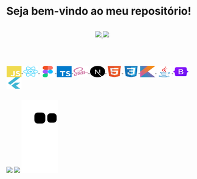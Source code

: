 
# Seja bem-vindo ao meu repositório!
  

<br>

<div align="center">
  <a href="https://github.com/Giuzntt">
  <img height="160em" src="https://github-readme-stats.vercel.app/api?username=Giuzntt&show_icons=true&theme=dark&include_all_commits=true&count_private=true"/>
  <img height="160em" src="https://github-readme-stats.vercel.app/api/top-langs/?username=Giuzntt&layout=compact&langs_count=7&theme=dark"/>
</div>

## <div style="display: inline_block"><br>
  <img align="center" alt="Giu-Js" height="30" width="40" src="https://raw.githubusercontent.com/devicons/devicon/master/icons/javascript/javascript-plain.svg">
  <img align="center" alt="Giu-React" height="30" width="40" src="https://raw.githubusercontent.com/devicons/devicon/master/icons/react/react-original.svg">
  <img align="center" alt="Giu-TS" height="30" width="40" src="https://github.com/devicons/devicon/blob/master/icons/figma/figma-original.svg">
  <img align="center" alt="Giu-TS" height="30" width="40" src="https://github.com/devicons/devicon/blob/master/icons/typescript/typescript-plain.svg">
   <img align="center" alt="Giu-TS" height="30" width="40" src="https://github.com/devicons/devicon/blob/master/icons/sass/sass-original.svg">
  <img align="center" alt="Giu-TS" height="30" width="40" src="https://github.com/devicons/devicon/blob/master/icons/nextjs/nextjs-original.svg">
  <img align="center" alt="Giu-HTML" height="30" width="40" src="https://raw.githubusercontent.com/devicons/devicon/master/icons/html5/html5-original.svg">
  <img align="center" alt="Giu-CSS" height="30" width="40" src="https://raw.githubusercontent.com/devicons/devicon/master/icons/css3/css3-original.svg">
  <img align="center" alt="Giu-CSS" height="30" width="40" src="https://github.com/devicons/devicon/blob/master/icons/kotlin/kotlin-original.svg">
   <img align="center" alt="Giu-CSS" height="30" width="40" src="https://github.com/devicons/devicon/blob/master/icons/java/java-original.svg">
   <img align="center" alt="Giu-CSS" height="30" width="40" src="https://github.com/devicons/devicon/blob/master/icons/bootstrap/bootstrap-original.svg">
   <img align="center" alt="Giu-CSS" height="30" width="40" src="https://github.com/devicons/devicon/blob/master/icons/flutter/flutter-plain.svg">
  
</div>
  
## <div  style="display: inline_block"> 
 

  <a href = "mailto:giuzntt@gmail.com"><img src="https://img.shields.io/badge/-Gmail-%23333?style=for-the-badge&logo=gmail&logoColor=white" target="_blank"></a>
  <a href="https://www.linkedin.com/in/giulianno-zanetti/" target="_blank"><img src="https://img.shields.io/badge/-LinkedIn-%230077B5?style=for-the-badge&logo=linkedin&logoColor=white" target="_blank"></a> 
 ![Snake animation](https://github.com/giuzntt/giuzntt/blob/output/github-contribution-grid-snake.svg)
 
 
</div>
